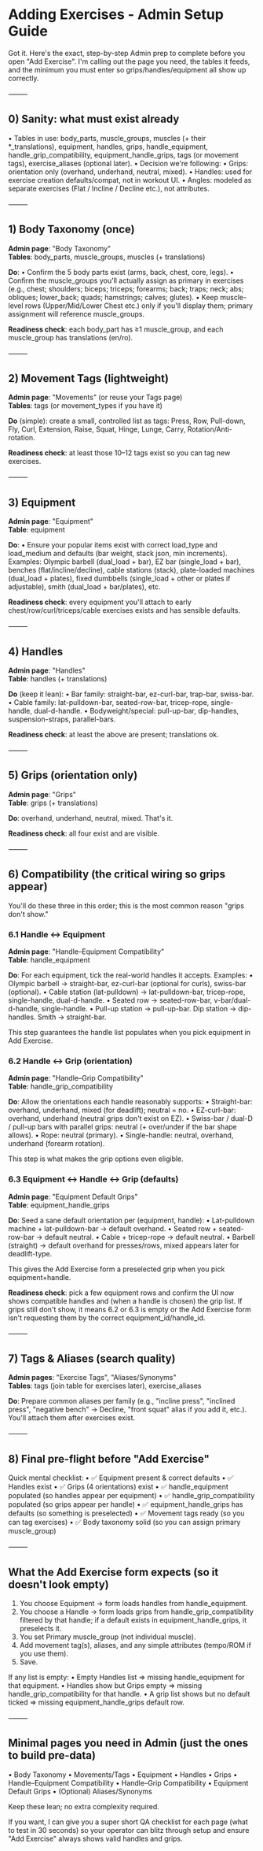 # Adding Exercises - Admin Setup Guide

Got it. Here's the exact, step-by-step Admin prep to complete before you open "Add Exercise". I'm calling out the page you need, the tables it feeds, and the minimum you must enter so grips/handles/equipment all show up correctly.

⸻

## 0) Sanity: what must exist already
•	Tables in use: body_parts, muscle_groups, muscles (+ their *_translations), equipment, handles, grips, handle_equipment, handle_grip_compatibility, equipment_handle_grips, tags (or movement tags), exercise_aliases (optional later).
•	Decision we're following:
•	Grips: orientation only (overhand, underhand, neutral, mixed).
•	Handles: used for exercise creation defaults/compat, not in workout UI.
•	Angles: modeled as separate exercises (Flat / Incline / Decline etc.), not attributes.

⸻

## 1) Body Taxonomy (once)

**Admin page**: "Body Taxonomy"  
**Tables**: body_parts, muscle_groups, muscles (+ translations)

**Do**:
•	Confirm the 5 body parts exist (arms, back, chest, core, legs).
•	Confirm the muscle_groups you'll actually assign as primary in exercises (e.g., chest; shoulders; biceps; triceps; forearms; back; traps; neck; abs; obliques; lower_back; quads; hamstrings; calves; glutes).
•	Keep muscle-level rows (Upper/Mid/Lower Chest etc.) only if you'll display them; primary assignment will reference muscle_groups.

**Readiness check**: each body_part has ≥1 muscle_group, and each muscle_group has translations (en/ro).

⸻

## 2) Movement Tags (lightweight)

**Admin page**: "Movements" (or reuse your Tags page)  
**Tables**: tags (or movement_types if you have it)

**Do** (simple): create a small, controlled list as tags:
Press, Row, Pull-down, Fly, Curl, Extension, Raise, Squat, Hinge, Lunge, Carry, Rotation/Anti-rotation.

**Readiness check**: at least those 10–12 tags exist so you can tag new exercises.

⸻

## 3) Equipment

**Admin page**: "Equipment"  
**Table**: equipment

**Do**:
•	Ensure your popular items exist with correct load_type and load_medium and defaults (bar weight, stack json, min increments).
Examples: Olympic barbell (dual_load + bar), EZ bar (single_load + bar), benches (flat/incline/decline), cable stations (stack), plate-loaded machines (dual_load + plates), fixed dumbbells (single_load + other or plates if adjustable), smith (dual_load + bar/plates), etc.

**Readiness check**: every equipment you'll attach to early chest/row/curl/triceps/cable exercises exists and has sensible defaults.

⸻

## 4) Handles

**Admin page**: "Handles"  
**Table**: handles (+ translations)

**Do** (keep it lean):
•	Bar family: straight-bar, ez-curl-bar, trap-bar, swiss-bar.
•	Cable family: lat-pulldown-bar, seated-row-bar, tricep-rope, single-handle, dual-d-handle.
•	Bodyweight/special: pull-up-bar, dip-handles, suspension-straps, parallel-bars.

**Readiness check**: at least the above are present; translations ok.

⸻

## 5) Grips (orientation only)

**Admin page**: "Grips"  
**Table**: grips (+ translations)

**Do**: overhand, underhand, neutral, mixed. That's it.

**Readiness check**: all four exist and are visible.

⸻

## 6) Compatibility (the critical wiring so grips appear)

You'll do these three in this order; this is the most common reason "grips don't show."

### 6.1 Handle ↔ Equipment

**Admin page**: "Handle–Equipment Compatibility"  
**Table**: handle_equipment

**Do**: For each equipment, tick the real-world handles it accepts. Examples:
•	Olympic barbell → straight-bar, ez-curl-bar (optional for curls), swiss-bar (optional).
•	Cable station (lat-pulldown) → lat-pulldown-bar, tricep-rope, single-handle, dual-d-handle.
•	Seated row → seated-row-bar, v-bar/dual-d-handle, single-handle.
•	Pull-up station → pull-up-bar. Dip station → dip-handles. Smith → straight-bar.

This step guarantees the handle list populates when you pick equipment in Add Exercise.

### 6.2 Handle ↔ Grip (orientation)

**Admin page**: "Handle–Grip Compatibility"  
**Table**: handle_grip_compatibility

**Do**: Allow the orientations each handle reasonably supports:
•	Straight-bar: overhand, underhand, mixed (for deadlift); neutral = no.
•	EZ-curl-bar: overhand, underhand (neutral grips don't exist on EZ).
•	Swiss-bar / dual-D / pull-up bars with parallel grips: neutral (+ over/under if the bar shape allows).
•	Rope: neutral (primary).
•	Single-handle: neutral, overhand, underhand (forearm rotation).

This step is what makes the grip options even eligible.

### 6.3 Equipment ↔ Handle ↔ Grip (defaults)

**Admin page**: "Equipment Default Grips"  
**Table**: equipment_handle_grips

**Do**: Seed a sane default orientation per (equipment, handle):
•	Lat-pulldown machine + lat-pulldown-bar → default overhand.
•	Seated row + seated-row-bar → default neutral.
•	Cable + tricep-rope → default neutral.
•	Barbell (straight) → default overhand for presses/rows, mixed appears later for deadlift-type.

This gives the Add Exercise form a preselected grip when you pick equipment+handle.

**Readiness check**: pick a few equipment rows and confirm the UI now shows compatible handles and (when a handle is chosen) the grip list. If grips still don't show, it means 6.2 or 6.3 is empty or the Add Exercise form isn't requesting them by the correct equipment_id/handle_id.

⸻

## 7) Tags & Aliases (search quality)

**Admin pages**: "Exercise Tags", "Aliases/Synonyms"  
**Tables**: tags (join table for exercises later), exercise_aliases

**Do**: Prepare common aliases per family (e.g., "incline press", "inclined press", "negative bench" → Decline, "front squat" alias if you add it, etc.). You'll attach them after exercises exist.

⸻

## 8) Final pre-flight before "Add Exercise"

Quick mental checklist:
•	✅ Equipment present & correct defaults
•	✅ Handles exist
•	✅ Grips (4 orientations) exist
•	✅ handle_equipment populated (so handles appear per equipment)
•	✅ handle_grip_compatibility populated (so grips appear per handle)
•	✅ equipment_handle_grips has defaults (so something is preselected)
•	✅ Movement tags ready (so you can tag exercises)
•	✅ Body taxonomy solid (so you can assign primary muscle_group)

⸻

## What the Add Exercise form expects (so it doesn't look empty)
1.	You choose Equipment → form loads handles from handle_equipment.
2.	You choose a Handle → form loads grips from handle_grip_compatibility filtered by that handle; if a default exists in equipment_handle_grips, it preselects it.
3.	You set Primary muscle_group (not individual muscle).
4.	Add movement tag(s), aliases, and any simple attributes (tempo/ROM if you use them).
5.	Save.

If any list is empty:
•	Empty Handles list ⇒ missing handle_equipment for that equipment.
•	Handles show but Grips empty ⇒ missing handle_grip_compatibility for that handle.
•	A grip list shows but no default ticked ⇒ missing equipment_handle_grips default row.

⸻

## Minimal pages you need in Admin (just the ones to build pre-data)
•	Body Taxonomy
•	Movements/Tags
•	Equipment
•	Handles
•	Grips
•	Handle–Equipment Compatibility
•	Handle–Grip Compatibility
•	Equipment Default Grips
•	(Optional) Aliases/Synonyms

Keep these lean; no extra complexity required.

If you want, I can give you a super short QA checklist for each page (what to test in 30 seconds) so your operator can blitz through setup and ensure "Add Exercise" always shows valid handles and grips.